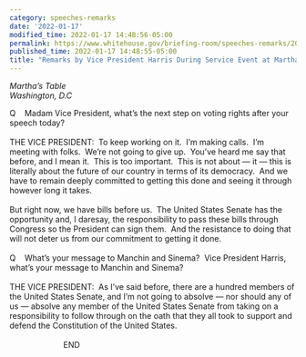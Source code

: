 ```yaml
---
category: speeches-remarks
date: '2022-01-17'
modified_time: 2022-01-17 14:48:56-05:00
permalink: https://www.whitehouse.gov/briefing-room/speeches-remarks/2022/01/17/remarks-by-vice-president-harris-during-service-event-at-marthas-table/
published_time: 2022-01-17 14:48:55-05:00
title: "Remarks by Vice President Harris During Service Event at Martha\u2019s\_Table"
---
```

 
*Martha’s Table  
*Washington, D.C**

Q    Madam Vice President, what’s the next step on voting rights after
your speech today?  
   
THE VICE PRESIDENT:  To keep working on it.  I’m making calls.  I’m
meeting with folks.  We’re not going to give up.  You’ve heard me say
that before, and I mean it.  This is too important.  This is not about —
it — this is literally about the future of our country in terms of its
democracy.  And we have to remain deeply committed to getting this done
and seeing it through however long it takes.   
   
But right now, we have bills before us.  The United States Senate has
the opportunity and, I daresay, the responsibility to pass these bills
through Congress so the President can sign them.  And the resistance to
doing that will not deter us from our commitment to getting it done.  
   
Q    What’s your message to Manchin and Sinema?  Vice President Harris,
what’s your message to Manchin and Sinema?  
   
THE VICE PRESIDENT:  As I’ve said before, there are a hundred members of
the United States Senate, and I’m not going to absolve — nor should any
of us — absolve any member of the United States Senate from taking on a
responsibility to follow through on the oath that they all took to
support and defend the Constitution of the United States.   
   
                        END
